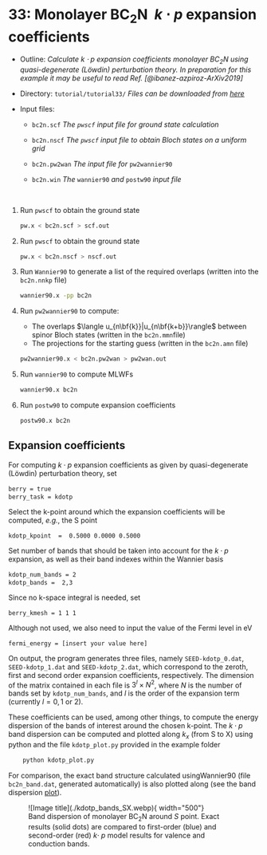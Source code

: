 # 33: Monolayer BC$_2$N &#151; $k\cdot p$ expansion coefficients

- Outline: *Calculate $k\cdot p$ expansion coefficients monolayer
    BC$_2$N using quasi-degenerate (Löwdin) perturbation theory. In
    preparation for this example it may be useful to read Ref.
    [@ibanez-azpiroz-ArXiv2019]*

- Directory: `tutorial/tutorial33/` *Files can be downloaded from [here](https://github.com/wannier-developers/wannier90/tree/develop/tutorials/tutorial33)*

- Input files:

    - `bc2n.scf` *The `pwscf` input file for ground state calculation*

    - `bc2n.nscf` *The `pwscf` input file to obtain Bloch states on a
        uniform grid*

    - `bc2n.pw2wan` *The input file for* `pw2wannier90`

    - `bc2n.win` *The* `wannier90` *and* `postw90` *input file*

&nbsp;

1. Run `pwscf` to obtain the ground state

    ```bash title="Terminal"
    pw.x < bc2n.scf > scf.out
    ```

2. Run `pwscf` to obtain the ground state

    ```bash title="Terminal"
    pw.x < bc2n.nscf > nscf.out
    ```

3. Run `Wannier90` to generate a list of the required overlaps
    (written into the `bc2n.nnkp` file)

    ```bash title="Terminal"
    wannier90.x -pp bc2n
    ```

4. Run `pw2wannier90` to compute:
    - The overlaps $\langle u_{n\bf{k}}|u_{n\bf{k+b}}\rangle$
        between spinor Bloch states (written in the `bc2n.mmn`file)
    - The projections for the starting guess (written in the
        `bc2n.amn` file)

    ```bash title="Terminal"
    pw2wannier90.x < bc2n.pw2wan > pw2wan.out
    ```

5. Run `wannier90` to compute MLWFs

    ```bash title="Terminal"
    wannier90.x bc2n
    ```

6. Run `postw90` to compute expansion coefficients

    ```bash title="Terminal"
    postw90.x bc2n
    ```

## Expansion coefficients

For computing $k\cdot p$ expansion coefficients as given by
quasi-degenerate (Löwdin) perturbation theory, set

```vi title="Input file"
berry = true
berry_task = kdotp
```

Select the k-point around which the expansion coefficients will be
computed, *e.g.*, the S point

```vi title="Input file"
kdotp_kpoint  =  0.5000 0.0000 0.5000
```

Set number of bands that should be taken into account for the
$k\cdot p$ expansion, as well as their band indexes within the
Wannier basis

```vi title="Input file"
kdotp_num_bands = 2
kdotp_bands =  2,3
```

Since no k-space integral is needed, set

```vi title="Input file"
berry_kmesh = 1 1 1
```

Although not used, we also need to input the value of the Fermi
level in eV

```vi title="Input file"
fermi_energy = [insert your value here]
```

On output, the program generates three files, namely
`SEED-kdotp_0.dat`, `SEED-kdotp_1.dat` and `SEED-kdotp_2.dat`, which
correspond to the zeroth, first and second order expansion coefficients,
respectively. The dimension of the matrix contained in each file is
$3^{l}\times N^{2}$, where $N$ is the number of bands set by `kdotp_num_bands`,
and $l$ is the order of the expansion term (currently $l=0,1$ or $2$).

These coefficients can be used, among other things, to compute the
energy dispersion of the bands of interest around the chosen
k-point. The $k\cdot p$ band dispersion can be computed and plotted
along $k_x$ (from S to X) using python and the file `kdotp_plot.py`
provided in the example folder

```bash title="Terminal"
    python kdotp_plot.py
```

For comparison, the exact band structure calculated usingWannier90 (file `bc2n_band.dat`, generated automatically) is also plotted along (see the band dispersion [plot](#fig:bc2n-bnd)).

<figure markdown="span" id="fig:bc2n-bnd">
![Image title](./kdotp_bands_SX.webp){ width="500"}
<figcaption>Band dispersion of monolayer BC<sub>2</sub>N around <em>S</em> point. Exact results (solid dots) are compared to first-order (blue) and second-order (red) <em>k</em>⋅ <em>p</em> model results for valence and conduction bands.</figcaption>
</figure>
